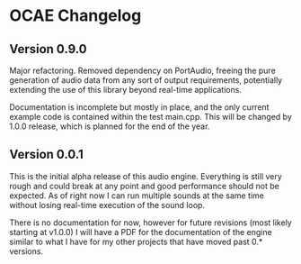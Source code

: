 # OCAE Changelog

## Version 0.9.0

Major refactoring. Removed dependency on PortAudio, freeing the pure generation of audio data from any sort of output requirements, potentially extending the use of this library beyond real-time applications.

Documentation is incomplete but mostly in place, and the only current example code is contained within the test main.cpp. This will be changed by 1.0.0 release, which is planned for the end of the year.

## Version 0.0.1

This is the initial alpha release of this audio engine. Everything is still very rough and could break at any point and good performance should not be expected. As of right now I can run multiple sounds at the same time without losing real-time execution of the sound loop.

There is no documentation for now, however for future revisions (most likely starting at v1.0.0) I will have a PDF for the documentation of the engine similar to what I have for my other projects that have moved past 0.* versions.
